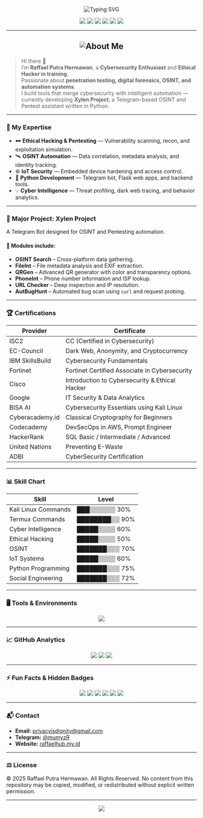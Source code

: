 <!-- Raffael Putra Hermawan GitHub README -->

<p align="center">
  <img src="https://readme-typing-svg.demolab.com?font=CMATRIX&size=45&duration=3000&pause=1000&color=00FF00&center=true&vCenter=true&width=900&lines=Raffael+Putra+Hermawan;Cybersecurity+%26+Ethical+Hacker;Developer+of+Xylen+Project;Red+Team+Cybersecurity" alt="Typing SVG" />
</p>

<p align="center">
  <img src="https://img.shields.io/badge/Status-Active-brightgreen?style=for-the-badge&logo=github" />
  <img src="https://img.shields.io/badge/Focus-Cybersecurity%20%7C%20OSINT-red?style=for-the-badge&logo=kalilinux" />
  <img src="https://img.shields.io/badge/Language-Python%20%7C%20HTML%20%7C%20JS-yellow?style=for-the-badge&logo=python" />
  <img src="https://img.shields.io/badge/Platform-Termux%20%7C%20Linux-blue?style=for-the-badge&logo=linux" />
  <img src="https://komarev.com/ghpvc/?username=raffaelhub&label=Visitors&color=ff0000&style=for-the-badge" />
  <img src="https://img.shields.io/github/followers/raffaelhub?style=for-the-badge&logo=github&label=Followers" />
</p>

---

<h2 align="center">
  <img src="https://readme-typing-svg.demolab.com?font=Minecraft&size=28&pause=1000&color=FFD700&center=true&vCenter=true&width=500&lines=About+Me" alt="About Me" />
</h2>

> Hi there 👋  
> I’m **Raffael Putra Hermawan**, a **Cybersecurity Enthusiast** and **Ethical Hacker in training**.  
> Passionate about **penetration testing, digital forensics, OSINT, and automation systems**.  
> I build tools that merge cybersecurity with intelligent automation — currently developing **Xylen Project**, a Telegram-based OSINT and Pentest assistant written in Python.  

---

### 🧠 My Expertise
- 🕶️ **Ethical Hacking & Pentesting** — Vulnerability scanning, recon, and exploitation simulation.  
- 🛰️ **OSINT Automation** — Data correlation, metadata analysis, and identity tracking.  
- ⚙️ **IoT Security** — Embedded device hardening and access control.  
- 💾 **Python Development** — Telegram bot, Flask web apps, and backend tools.  
- 💡 **Cyber Intelligence** — Threat profiling, dark web tracing, and behavior analytics.

---

### 🚀 Major Project: Xylen Project
A Telegram Bot designed for OSINT and Pentesting automation.
#### 🔧 Modules include:
- **OSINT Search** – Cross-platform data gathering.  
- **FileInt** – File metadata analysis and EXIF extraction.  
- **QRGen** – Advanced QR generator with color and transparency options.  
- **PhoneInt** – Phone number information and ISP lookup.  
- **URL Checker** – Deep inspection and IP resolution.  
- **AutBugHunt** – Automated bug scan using `curl` and request probing.  

---

### 🏆 Certifications
| Provider | Certificate |
|-----------|-------------|
| ISC2 | CC (Certified in Cybersecurity) |
| EC-Council | Dark Web, Anonymity, and Cryptocurrency |
| IBM SkillsBuild | Cybersecurity Fundamentals |
| Fortinet | Fortinet Certified Associate in Cybersecurity |
| Cisco | Introduction to Cybersecurity & Ethical Hacker |
| Google | IT Security & Data Analytics |
| BISA AI | Cybersecurity Essentials using Kali Linux |
| Cyberacademy.id | Classical Cryptography for Beginners |
| Codecademy | DevSecOps in AWS, Prompt Engineer |
| HackerRank | SQL Basic / Intermediate / Advanced |
| United Nations | Preventing E-Waste |
| ADBI | CyberSecurity Certification |

---

### 📊 Skill Chart
| Skill | Level |
|-------|--------|
| Kali Linux Commands | ███▒▒▒▒▒▒ 30% |
| Termux Commands | ████████▒▒ 90% |
| Cyber Intelligence | █████▒▒▒▒ 60% |
| Ethical Hacking | █████▒▒▒▒ 50% |
| OSINT | ███████▒▒▒ 70% |
| IoT Systems | █████▒▒▒▒ 60% |
| Python Programming | ███████▒▒▒ 75% |
| Social Engineering | ███████▒▒▒ 72% |

---

### 🖥️ Tools & Environments
<p align="center">
  <img src="https://skillicons.dev/icons?i=python,html,js,linux,termux,github,vscode,flask,git,bash,sqlite" />
</p>

---

### 📈 GitHub Analytics
<p align="center">
  <img src="https://github-readme-stats.vercel.app/api?username=raffaelhub&show_icons=true&theme=matrix&hide_border=true" />
  <img src="https://github-readme-streak-stats.herokuapp.com/?user=raffaelhub&theme=matrix&hide_border=true" />
  <img src="https://github-readme-stats.vercel.app/api/top-langs/?username=raffaelhub&layout=compact&theme=matrix&hide_border=true" />
</p>

---

### ⚡ Fun Facts & Hidden Badges
<p align="center">
  <img src="https://img.shields.io/badge/Made%20With-Termux-green?style=flat-square&logo=android" />
  <img src="https://img.shields.io/badge/Typing%20Speed-100%20WPM-blue?style=flat-square&logo=codeforces" />
  <img src="https://img.shields.io/badge/Coffee-Powered-black?style=flat-square&logo=buymeacoffee" />
  <img src="https://img.shields.io/badge/Night%20Mode-Always%20On-purple?style=flat-square&logo=visualstudiocode" />
  <img src="https://img.shields.io/badge/Brain%20Uptime-99.9%25-orange?style=flat-square&logo=serverless" />
  <img src="https://img.shields.io/badge/Mindset-Never%20Give%20Up-red?style=flat-square&logo=matrix" />
</p>

---

### 📬 Contact
- **Email:** privacyisdignity@gmail.com  
- **Telegram:** [@mumyzR](https://t.me/mumyzR)
- **Website:** [raffaelhub.my.id](https://www.raffaelhub.my.id)  

---

### ⚖️ License
© 2025 Raffael Putra Hermawan. All Rights Reserved. No content from this repository may be copied, modified, or redistributed without explicit written permission.

---

<p align="center">
  <img src="https://readme-typing-svg.demolab.com?font=Minecraft&size=22&pause=1000&color=00FF00&center=true&vCenter=true&width=600&lines=Thanks+for+visiting!;Stay+curious,+stay+secure.">
</p>

